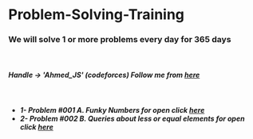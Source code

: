 # Problem-Solving-Training
<h3> We will solve 1 or more problems every day for 365 days </h3> </br>
<h5>Handle -> 'Ahmed_JS' (codeforces) Follow me from <a target="_blank" href='https://codeforces.com/profile/Ahmed_JS'>here</a><h5> </br>
<ul>
 <li>1- Problem #001 A. Funky Numbers for open click <a target="_blank" href='https://codeforces.com/problemset/problem/192/A'>here</a> </br></li>
 <li>
  2- Problem #002 B. Queries about less or equal elements  for open click  <a target="_blank" href='https://codeforces.com/problemset/problem/600/B'>here</a>  
 </li>
</ul>

